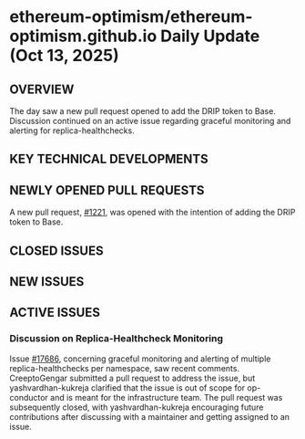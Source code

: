 # ethereum-optimism/ethereum-optimism.github.io Daily Update (Oct 13, 2025)
## OVERVIEW 
The day saw a new pull request opened to add the DRIP token to Base. Discussion continued on an active issue regarding graceful monitoring and alerting for replica-healthchecks.

## KEY TECHNICAL DEVELOPMENTS

## NEWLY OPENED PULL REQUESTS
A new pull request, [#1221](https://github.com/ethereum-optimism/ethereum-optimism.github.io/pull/1221), was opened with the intention of adding the DRIP token to Base.

## CLOSED ISSUES

## NEW ISSUES

## ACTIVE ISSUES
### Discussion on Replica-Healthcheck Monitoring
Issue [#17686](https://github.com/ethereum-optimism/ethereum-optimism.github.io/issues/17686), concerning graceful monitoring and alerting of multiple replica-healthchecks per namespace, saw recent comments. CreeptoGengar submitted a pull request to address the issue, but yashvardhan-kukreja clarified that the issue is out of scope for op-conductor and is meant for the infrastructure team. The pull request was subsequently closed, with yashvardhan-kukreja encouraging future contributions after discussing with a maintainer and getting assigned to an issue.